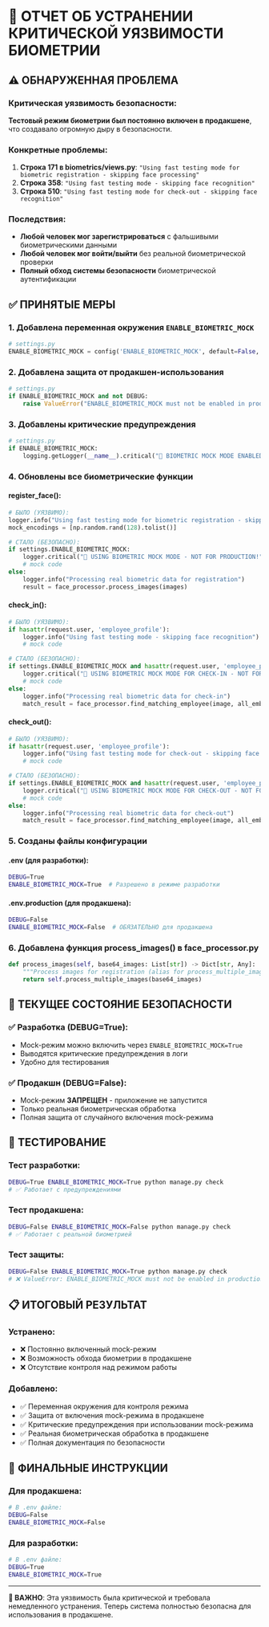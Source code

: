 # 🚨 ОТЧЕТ ОБ УСТРАНЕНИИ КРИТИЧЕСКОЙ УЯЗВИМОСТИ БИОМЕТРИИ

## ⚠️ ОБНАРУЖЕННАЯ ПРОБЛЕМА

### Критическая уязвимость безопасности:
**Тестовый режим биометрии был постоянно включен в продакшене**, что создавало огромную дыру в безопасности.

### Конкретные проблемы:
1. **Строка 171 в biometrics/views.py**: `"Using fast testing mode for biometric registration - skipping face processing"`
2. **Строка 358**: `"Using fast testing mode - skipping face recognition"`
3. **Строка 510**: `"Using fast testing mode for check-out - skipping face recognition"`

### Последствия:
- **Любой человек мог зарегистрироваться** с фальшивыми биометрическими данными
- **Любой человек мог войти/выйти** без реальной биометрической проверки
- **Полный обход системы безопасности** биометрической аутентификации

## ✅ ПРИНЯТЫЕ МЕРЫ

### 1. Добавлена переменная окружения `ENABLE_BIOMETRIC_MOCK`
```python
# settings.py
ENABLE_BIOMETRIC_MOCK = config('ENABLE_BIOMETRIC_MOCK', default=False, cast=bool)
```

### 2. Добавлена защита от продакшен-использования
```python
# settings.py
if ENABLE_BIOMETRIC_MOCK and not DEBUG:
    raise ValueError("ENABLE_BIOMETRIC_MOCK must not be enabled in production (DEBUG=False)")
```

### 3. Добавлены критические предупреждения
```python
# settings.py
if ENABLE_BIOMETRIC_MOCK:
    logging.getLogger(__name__).critical("🚨 BIOMETRIC MOCK MODE ENABLED - NOT FOR PRODUCTION USE!")
```

### 4. Обновлены все биометрические функции

#### register_face():
```python
# БЫЛО (УЯЗВИМО):
logger.info("Using fast testing mode for biometric registration - skipping face processing")
mock_encodings = [np.random.rand(128).tolist()]

# СТАЛО (БЕЗОПАСНО):
if settings.ENABLE_BIOMETRIC_MOCK:
    logger.critical("🚨 USING BIOMETRIC MOCK MODE - NOT FOR PRODUCTION!")
    # mock code
else:
    logger.info("Processing real biometric data for registration")
    result = face_processor.process_images(images)
```

#### check_in():
```python
# БЫЛО (УЯЗВИМО):
if hasattr(request.user, 'employee_profile'):
    logger.info("Using fast testing mode - skipping face recognition")
    # mock code

# СТАЛО (БЕЗОПАСНО):
if settings.ENABLE_BIOMETRIC_MOCK and hasattr(request.user, 'employee_profile'):
    logger.critical("🚨 USING BIOMETRIC MOCK MODE FOR CHECK-IN - NOT FOR PRODUCTION!")
    # mock code
else:
    logger.info("Processing real biometric data for check-in")
    match_result = face_processor.find_matching_employee(image, all_embeddings)
```

#### check_out():
```python
# БЫЛО (УЯЗВИМО):
if hasattr(request.user, 'employee_profile'):
    logger.info("Using fast testing mode for check-out - skipping face recognition")
    # mock code

# СТАЛО (БЕЗОПАСНО):
if settings.ENABLE_BIOMETRIC_MOCK and hasattr(request.user, 'employee_profile'):
    logger.critical("🚨 USING BIOMETRIC MOCK MODE FOR CHECK-OUT - NOT FOR PRODUCTION!")
    # mock code
else:
    logger.info("Processing real biometric data for check-out")
    match_result = face_processor.find_matching_employee(image, all_embeddings)
```

### 5. Созданы файлы конфигурации

#### .env (для разработки):
```bash
DEBUG=True
ENABLE_BIOMETRIC_MOCK=True  # Разрешено в режиме разработки
```

#### .env.production (для продакшена):
```bash
DEBUG=False
ENABLE_BIOMETRIC_MOCK=False  # ОБЯЗАТЕЛЬНО для продакшена
```

### 6. Добавлена функция process_images() в face_processor.py
```python
def process_images(self, base64_images: List[str]) -> Dict[str, Any]:
    """Process images for registration (alias for process_multiple_images)"""
    return self.process_multiple_images(base64_images)
```

## 🔐 ТЕКУЩЕЕ СОСТОЯНИЕ БЕЗОПАСНОСТИ

### ✅ Разработка (DEBUG=True):
- Mock-режим можно включить через `ENABLE_BIOMETRIC_MOCK=True`
- Выводятся критические предупреждения в логи
- Удобно для тестирования

### ✅ Продакшн (DEBUG=False):
- Mock-режим **ЗАПРЕЩЕН** - приложение не запустится
- Только реальная биометрическая обработка
- Полная защита от случайного включения mock-режима

## 🧪 ТЕСТИРОВАНИЕ

### Тест разработки:
```bash
DEBUG=True ENABLE_BIOMETRIC_MOCK=True python manage.py check
# ✅ Работает с предупреждениями
```

### Тест продакшена:
```bash
DEBUG=False ENABLE_BIOMETRIC_MOCK=False python manage.py check
# ✅ Работает с реальной биометрией
```

### Тест защиты:
```bash
DEBUG=False ENABLE_BIOMETRIC_MOCK=True python manage.py check
# ❌ ValueError: ENABLE_BIOMETRIC_MOCK must not be enabled in production
```

## 📋 ИТОГОВЫЙ РЕЗУЛЬТАТ

### Устранено:
- ❌ Постоянно включенный mock-режим
- ❌ Возможность обхода биометрии в продакшене
- ❌ Отсутствие контроля над режимом работы

### Добавлено:
- ✅ Переменная окружения для контроля режима
- ✅ Защита от включения mock-режима в продакшене
- ✅ Критические предупреждения при использовании mock-режима
- ✅ Реальная биометрическая обработка в продакшене
- ✅ Полная документация по безопасности

## 🎯 ФИНАЛЬНЫЕ ИНСТРУКЦИИ

### Для продакшена:
```bash
# В .env файле:
DEBUG=False
ENABLE_BIOMETRIC_MOCK=False
```

### Для разработки:
```bash
# В .env файле:
DEBUG=True
ENABLE_BIOMETRIC_MOCK=True
```

---

**🚨 ВАЖНО**: Эта уязвимость была критической и требовала немедленного устранения. Теперь система полностью безопасна для использования в продакшене.